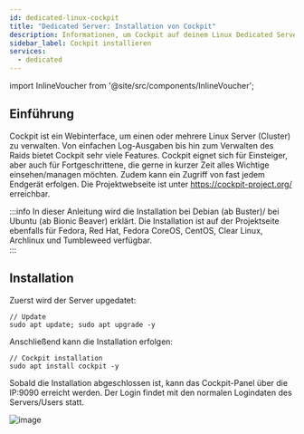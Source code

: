 ```yaml
---
id: dedicated-linux-cockpit
title: "Dedicated Server: Installation von Cockpit"
description: Informationen, um Cockpit auf deinem Linux Dedicated Server zu installieren - ZAP-Hosting.com Dokumentation
sidebar_label: Cockpit installieren
services:
  - dedicated
---
```


import InlineVoucher from '@site/src/components/InlineVoucher';

## Einführung

Cockpit ist ein Webinterface, um einen oder mehrere Linux Server (Cluster) zu verwalten. Von einfachen Log-Ausgaben bis hin zum Verwalten des Raids bietet Cockpit sehr viele Features. Cockpit eignet sich für Einsteiger, aber auch für Fortgeschrittene, die gerne in kurzer Zeit alles Wichtige einsehen/managen möchten. Zudem kann ein Zugriff von fast jedem Endgerät erfolgen. Die Projektwebseite ist unter https://cockpit-project.org/ erreichbar. 

:::info
In dieser Anleitung wird die Installation bei Debian (ab Buster)/ bei Ubuntu (ab Bionic Beaver) erklärt. Die Installation ist auf der Projektseite ebenfalls für Fedora, Red Hat, Fedora CoreOS, CentOS, Clear Linux, Archlinux und Tumbleweed verfügbar.   
:::

<InlineVoucher />

## Installation

Zuerst wird der Server upgedatet:
```
// Update
sudo apt update; sudo apt upgrade -y
```
Anschließend kann die Installation erfolgen: 
```
// Cockpit installation
sudo apt install cockpit -y
```
Sobald die Installation abgeschlossen ist, kann das Cockpit-Panel über die IP:9090 erreicht werden. Der Login findet mit den normalen Logindaten des Servers/Users statt. 

![image](https://screensaver01.zap-hosting.com/index.php/s/fjrCk2y4RSccceZ/preview)